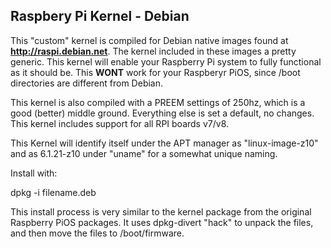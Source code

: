 ## Raspbery Pi Kernel - Debian

This "custom" kernel is compiled for Debian native images found at **http://raspi.debian.net**.
The kernel included in these images a pretty generic. This kernel will enable your Raspberry Pi system to fully functional as it should be. This **WONT** work for your Raspberyr PiOS, since /boot directories are different from Debian. 

This kernel is also compiled with a PREEM settings of 250hz, which is a good (better) middle ground. Everything else is set a default, no changes. This kernel includes support for all RPI boards v7/v8.

This Kernel will identify itself under the APT manager as "linux-image-z10" and as 6.1.21-z10 under "uname" for a somewhat unique naming.

Install with:

dpkg -i filename.deb

This install process is very similar to the kernel package from the original Raspberry PiOS packages. It uses dpkg-divert "hack" to unpack the files, and then move the files to /boot/firmware.